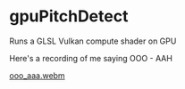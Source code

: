 # gpuPitchDetect
Runs a GLSL Vulkan compute shader on GPU

Here's a recording of me saying OOO - AAH

[ooo_aaa.webm](https://user-images.githubusercontent.com/8158655/205410977-8767b51f-4b7d-4a6b-97e9-9c4d64f1b012.webm)
